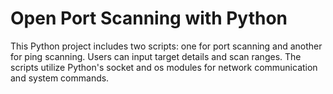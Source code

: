# Open Port Scanning with Python 
 This Python project includes two scripts: one for port scanning and another for ping scanning. Users can input target details and scan ranges. The scripts utilize Python's socket and os modules for network communication and system commands.
